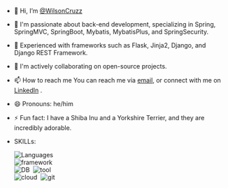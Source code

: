 - 👋 Hi, I’m [@WilsonCruzz](https://wilsoncruzz.github.io/resume/)
- 👀 I'm passionate about back-end development, specializing in Spring, SpringMVC, SpringBoot, Mybatis, MybatisPlus, and SpringSecurity.
- 🌱 Experienced with frameworks such as Flask, Jinja2, Django, and Django REST Framework.
- 💞️ I'm actively collaborating on open-source projects.
- 📫 How to reach me You can reach me via [email](mailto:chun-wei.wang@mygeorgian.ca), or connect with me on [LinkedIn](https://www.linkedin.com/in/chun-wei-wang-9ab9981a2) .
- 😄 Pronouns: he/him
- ⚡ Fun fact: I have a Shiba Inu and a Yorkshire Terrier, and they are incredibly adorable.
- SKILLs:
  
  <img src="https://skillicons.dev/icons?i=py,java,cs,go,nodejs,ts" alt="Languages">&nbsp; 
  <br>
  <img src="https://skillicons.dev/icons?i=flask,django,tensorflow,anaconda,spring,maven,dotnet,express,vue,react,redux" alt="framework">
  <br>
  <img src="https://skillicons.dev/icons?i=mysql,postgres,mongodb,redis" alt="DB">&nbsp;
  <img src="https://skillicons.dev/icons?i=linux,docker,k8s,postman,powershell" alt="tool">&nbsp;
  <br>
  <img src="https://skillicons.dev/icons?i=aws,azure,gcp" alt="cloud">&nbsp;
  <img src="https://skillicons.dev/icons?i=gitlab,vercel,firebase,netlify" alt="git">&nbsp;
